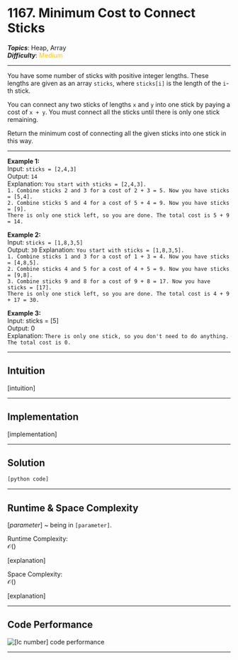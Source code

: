 # 1167. Minimum Cost to Connect Sticks
***Topics***: Heap, Array  
***Difficulty***: <span style="color: #fac31d;">Medium</span>
<!-- green: #46c6c2, yellow: #fac31d, red: #f8615c-->
---
You have some number of sticks with positive integer lengths. These lengths are given as an array `sticks`, where `sticks[i]` is the length of the `i`-th stick.

You can connect any two sticks of lengths `x` and `y` into one stick by paying a cost of `x + y`. You must connect all the sticks until there is only one stick remaining.

Return the minimum cost of connecting all the given sticks into one stick in this way.

---
**Example 1:**  
Input: ```sticks = [2,4,3]```  
Output: ```14```  
Explanation: `You start with sticks = [2,4,3].`  
`1. Combine sticks 2 and 3 for a cost of 2 + 3 = 5. Now you have sticks = [5,4].`  
`2. Combine sticks 5 and 4 for a cost of 5 + 4 = 9. Now you have sticks = [9].`  
`There is only one stick left, so you are done. The total cost is 5 + 9 = 14.`

**Example 2:**  
Input: `sticks = [1,8,3,5]`  
Output: `30` 
Explanation: `You start with sticks = [1,8,3,5].`  
`1. Combine sticks 1 and 3 for a cost of 1 + 3 = 4. Now you have sticks = [4,8,5].`  
`2. Combine sticks 4 and 5 for a cost of 4 + 5 = 9. Now you have sticks = [9,8].`  
`3. Combine sticks 9 and 8 for a cost of 9 + 8 = 17. Now you have sticks = [17].`  
`There is only one stick left, so you are done. The total cost is 4 + 9 + 17 = 30.`

**Example 3:**  
Input: sticks = [5]  
Output: 0  
Explanation: `There is only one stick, so you don't need to do anything. The total cost is 0.`

---
## Intuition
[intuition]

---
## Implementation
[implementation]

---
## Solution
```python
[python code]
```
---
## Runtime & Space Complexity
$[parameter]$ ~ being in ```[parameter]```.  

Runtime Complexity:  
$\mathcal{O}()$

[explanation]

Space Complexity:  
$\mathcal{O}()$

[explanation]

---
## Code Performance
![[lc number] code performance](path/to/file)

---